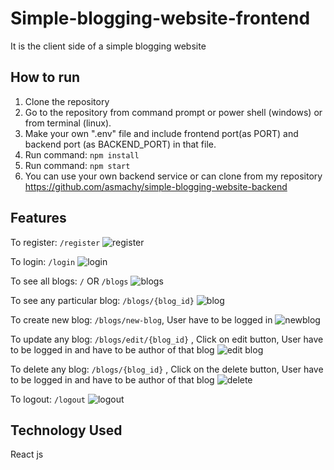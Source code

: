 # Simple-blogging-website-frontend

It is the client side of a simple blogging website

## How to run

1. Clone the repository
2. Go to the repository from command prompt or power shell (windows) or from terminal (linux).
3. Make your own ".env" file and include frontend port(as PORT) and backend port (as BACKEND_PORT) in that file.
4. Run command: `npm install`
5. Run command: `npm start`
6. You can use your own backend service or can clone from my repository https://github.com/asmachy/simple-blogging-website-backend


## Features
To register: `/register`
![register](https://user-images.githubusercontent.com/21212501/122045465-967c1180-cdff-11eb-97a8-ae92d3720dce.PNG)


To login: `/login`
![login](https://user-images.githubusercontent.com/21212501/122078581-83c50500-ce1e-11eb-8e64-7f7c84c10a83.PNG)

To see all blogs: `/` OR `/blogs`
![blogs](https://user-images.githubusercontent.com/21212501/122078613-89224f80-ce1e-11eb-8664-70d4d16e5b96.PNG)

To see any particular blog: `/blogs/{blog_id}`
![blog](https://user-images.githubusercontent.com/21212501/122078657-92132100-ce1e-11eb-85f4-156b43fa5a11.PNG)

To create new blog: `/blogs/new-blog`,  User have to be logged in
![newblog](https://user-images.githubusercontent.com/21212501/122078696-993a2f00-ce1e-11eb-94ca-ba82e30ae6a7.PNG)

To update any blog: `/blogs/edit/{blog_id}` , Click on edit button, User have to be logged in and have to be author of that blog
![edit blog](https://user-images.githubusercontent.com/21212501/122078756-a3f4c400-ce1e-11eb-8a67-fbaab2259b2d.PNG)

To delete any blog: `/blogs/{blog_id}` , Click on the delete button, User have to be logged in and have to be author of that blog
![delete](https://user-images.githubusercontent.com/21212501/122078782-a6efb480-ce1e-11eb-96b7-765afa554697.PNG)

To logout: `/logout`
![logout](https://user-images.githubusercontent.com/21212501/122078893-bc64de80-ce1e-11eb-998a-2bd6793bbcc0.PNG)

## Technology Used
React js
